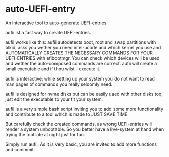 # auto-UEFI-entry
An interactive tool to auto-generate UEFI-entries

aufii ist a fast way to create UEFI-entries.

aufii works like this:
aufii autodetects boot, root and swap partitions with blkid, asks you wether you need intel-ucode and which kernel you use and AUTOMATICALLY CREATES THE NECESSARY COMMANDS FOR YOUR UEFI-ENTRIES with efibootmgr. You can check which devices will be used and wether the auto-composed commands are correct. aufii will create a small executable and if thou wilst - execute it.

aufii is interactive: while setting up your system you do not want to read man pages of commands you really seldomly need.

aufii is designed for nvme disks but can be easily used with other disks too, just edit the executable to your fit your system.

aufii is a very simple bash script inviting you to add some more functionality and contribute to a tool which is made to JUST SAVE TIME.

But carefully check the created commands, as wrong UEFI-entries will render a system unbootable. So you better have a live-system at hand when trying the tool late at night just for fun.

Simply run aufii. As it is very basic, you are invited to add more functions and commmit.

